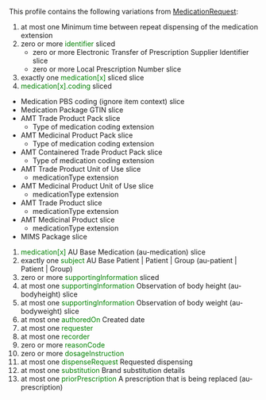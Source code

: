 This profile contains the following variations from [MedicationRequest](http://hl7.org/fhir/STU3/MedicationRequest):


1. at most one Minimum time between repeat dispensing of the medication extension
1. zero or more <span style='color:green'>identifier</span>  sliced
   * zero or more Electronic Transfer of Prescription Supplier Identifier slice
   * zero or more Local Prescription Number slice
1. exactly one <span style='color:green'>medication[x]</span>  sliced
    slice
1.  <span style='color:green'>medication[x].coding</span>  sliced
   *  Medication PBS coding (ignore item context) slice
   *  Medication Package GTIN slice
   *  AMT Trade Product Pack slice
      *  Type of medication coding extension
   *  AMT Medicinal Product Pack slice
      *  Type of medication coding extension
   *  AMT Containered Trade Product Pack slice
      *  Type of medication coding extension
   *  AMT Trade Product Unit of Use slice
      *  medicationType extension
   *  AMT Medicinal Product Unit of Use slice
      *  medicationType extension
   *  AMT Trade Product slice
      *  medicationType extension
   *  AMT Medicinal Product slice
      *  medicationType extension
   *  MIMS Package slice
1.  <span style='color:green'>medication[x]</span> AU Base Medication (au-medication) slice
1. exactly one <span style='color:green'>subject</span> AU Base Patient | Patient | Group (au-patient \| Patient \| Group)
1. zero or more <span style='color:green'>supportingInformation</span>  sliced
1. at most one <span style='color:green'>supportingInformation</span> Observation of body height (au-bodyheight) slice
1. at most one <span style='color:green'>supportingInformation</span> Observation of body weight (au-bodyweight) slice
1. at most one <span style='color:green'>authoredOn</span> Created date
1. at most one <span style='color:green'>requester</span> 
1. at most one <span style='color:green'>recorder</span> 
1. zero or more <span style='color:green'>reasonCode</span> 
1. zero or more <span style='color:green'>dosageInstruction</span> 
1. at most one <span style='color:green'>dispenseRequest</span> Requested dispensing
1. at most one <span style='color:green'>substitution</span> Brand substitution details
1. at most one <span style='color:green'>priorPrescription</span> A prescription that is being replaced (au-prescription)
